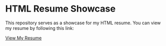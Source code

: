 # HTML Resume Showcase

This repository serves as a showcase for my HTML resume. You can view my resume by following this link:

[View My Resume](link-to-live-resume)

